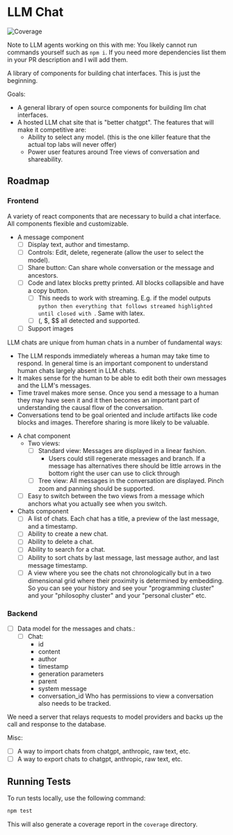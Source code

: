 # LLM Chat

![Coverage](https://codecov.io/gh/jakethekoenig/llm-chat/branch/main/graph/badge.svg)

Note to LLM agents working on this with me: You likely cannot run commands yourself such as `npm i`. If you need more dependencies list them in your PR description and I will add them.

A library of components for building chat interfaces. This is just the beginning.

Goals:
* A general library of open source components for building llm chat interfaces.
* A hosted LLM chat site that is "better chatgpt". The features that will make it competitive are:
    * Ability to select any model. (this is the one killer feature that the actual top labs will never offer)
    * Power user features around Tree views of conversation and shareability.

## Roadmap

### Frontend

A variety of react components that are necessary to build a chat interface. All components flexible and customizable.
- A message component
    - [ ] Display text, author and timestamp.
    - [ ] Controls: Edit, delete, regenerate (allow the user to select the model).
    - [ ] Share button: Can share whole conversation or the message and ancestors.
    - [ ] Code and latex blocks pretty printed. All blocks collapsible and have a copy button.
        - [ ] This needs to work with streaming. E.g. if the model outputs ```python then everything that follows streamed highlighted until closed with ```. Same with latex.
        - [ ] \(, $, $$ all detected and supported.
    - [ ] Support images

LLM chats are unique from human chats in a number of fundamental ways:
* The LLM responds immediately whereas a human may take time to respond. In general time is an important component to understand human chats largely absent in LLM chats.
* It makes sense for the human to be able to edit both their own messages and the LLM's messages.
* Time travel makes more sense. Once you send a message to a human they may have seen it and it then becomes an important part of understanding the causal flow of the conversation. 
* Conversations tend to be goal oriented and include artifacts like code blocks and images. Therefore sharing is more likely to be valuable.

- A chat component
    - Two views:
        - [ ] Standard view: Messages are displayed in a linear fashion.
            - Users could still regenerate messages and branch. If a message has alternatives there should be little arrows in the bottom right the user can use to click through
        - [ ] Tree view: All messages in the conversation are displayed. Pinch zoom and panning should be supported.
    - [ ] Easy to switch between the two views from a message which anchors what you actually see when you switch.

- Chats component
    - [ ] A list of chats. Each chat has a title, a preview of the last message, and a timestamp.
    - [ ] Ability to create a new chat.
    - [ ] Ability to delete a chat.
    - [ ] Ability to search for a chat.
    - [ ] Ability to sort chats by last message, last message author, and last message timestamp.
    - [ ] A view where you see the chats not chronologically but in a two dimensional grid where their proximity is determined by embedding. So you can see your history and see your "programming cluster" and your "philosophy cluster" and your "personal cluster" etc.

### Backend
- [ ] Data model for the messages and chats.:
    - [ ] Chat:
        - id
        - content
        - author
        - timestamp
        - generation parameters
        - parent
        - system message
        - conversation_id
Who has permissions to view a conversation also needs to be tracked.

We need a server that relays requests to model providers and backs up the call and response to the database.

Misc:
- [ ] A way to import chats from chatgpt, anthropic, raw text, etc.
- [ ] A way to export chats to chatgpt, anthropic, raw text, etc.

## Running Tests

To run tests locally, use the following command:

```bash
npm test
```

This will also generate a coverage report in the `coverage` directory.